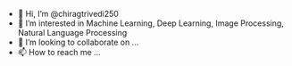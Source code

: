 - 👋 Hi, I’m @chiragtrivedi250
- 👀 I’m interested in Machine Learning, Deep Learning, Image Processing, Natural Language Processing
- 💞️ I’m looking to collaborate on ...
- 📫 How to reach me ...

<!---
chiragtrivedi250/chiragtrivedi250 is a ✨ special ✨ repository because its `README.md` (this file) appears on your GitHub profile.
You can click the Preview link to take a look at your changes.
--->
